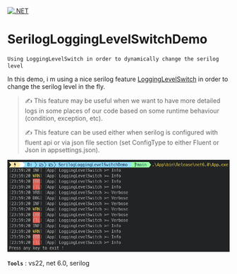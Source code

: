 [![.NET](https://github.com/aimenux/SerilogLoggingLevelSwitchDemo/actions/workflows/ci.yml/badge.svg)](https://github.com/aimenux/SerilogLoggingLevelSwitchDemo/actions/workflows/ci.yml)

# SerilogLoggingLevelSwitchDemo
```
Using LoggingLevelSwitch in order to dynamically change the serilog level
```

In this demo, i m using a nice serilog feature [LoggingLevelSwitch](https://nblumhardt.com/2014/10/dynamically-changing-the-serilog-level/) in order to change the serilog level in the fly.
>
> :writing_hand: This feature may be useful when we want to have more detailed logs in some places of our code based on some runtime behaviour (condition, exception, etc).
>
> :writing_hand: This feature can be used either when serilog is configured with fluent api or via json file section (set ConfigType to either Fluent or Json in appsettings.json).
>

![SerilogLoggingLevelSwitchDemo](Screenshots/SerilogLoggingLevelSwitchDemo.png)

**`Tools`** : vs22, net 6.0, serilog

